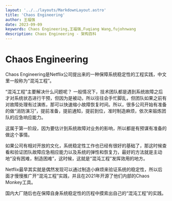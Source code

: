 ```yaml
---
layout: '../../layouts/MarkdownLayout.astro'
title: 'Chaos Engineering'
author: 王福强
date: 2023-09-09
keywords: Chaos Engineering,王福强,Fuqiang Wang,fujohnwang
description: Chaos Engineering - 架构百科
---
```


# Chaos Engineering

Chaos Engineering是Netflix公司提出来的一种保障系统稳定性的工程实践，中文里一般称为“混沌工程”。

“混沌工程”主要解决什么问题呢？ 一般情况下，技术团队都是遇到系统故障之后才对系统状态进行干预，但因为是被动，所以往往会手忙脚乱，但团队如果之前有对故障处理有过演练，那可以快速缩小故障恢复时间。所以，很多公司开始有准备的做“消防演习”，提前准备，提前通知，提前到位，准时制造麻烦，依次来锻炼团队的应急响应能力。

这属于第一阶段，因为要估计到系统故障对业务的影响，所以都是有预谋有准备的做这个事情。

如果公司有相对开放的文化，系统稳定性工作也已经有很好的基础了，那这时候查看和验证团队故障应急相应能力以及系统的弹性和恢复力，最好的方法就是主动地“没有困难，制造困难”，这时候，这就是“混沌工程”发挥效用的地方。

Netflix最早其实就是偶然发现可以通过制造小麻烦来验证系统的稳定性，所以后面才慢慢推广开“混沌工程”实践，并且在2021年开源了他们内部的Chaos Monkey工具。

国内大厂随后也在保障自身系统稳定性的历程中摸索出自己的“混沌工程”的实践。